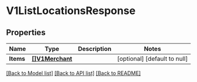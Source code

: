# V1ListLocationsResponse

## Properties
Name | Type | Description | Notes
------------ | ------------- | ------------- | -------------
**Items** | [**[]V1Merchant**](V1Merchant.md) |  | [optional] [default to null]

[[Back to Model list]](../README.md#documentation-for-models) [[Back to API list]](../README.md#documentation-for-api-endpoints) [[Back to README]](../README.md)

